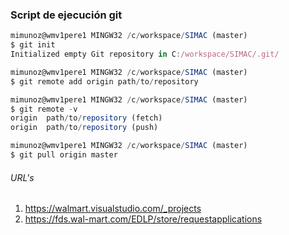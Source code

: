 ### Script de ejecución git

```javascript
mimunoz@wmv1pere1 MINGW32 /c/workspace/SIMAC (master)
$ git init
Initialized empty Git repository in C:/workspace/SIMAC/.git/

mimunoz@wmv1pere1 MINGW32 /c/workspace/SIMAC (master)
$ git remote add origin path/to/repository

mimunoz@wmv1pere1 MINGW32 /c/workspace/SIMAC (master)
$ git remote -v
origin  path/to/repository (fetch)
origin  path/to/repository (push)

mimunoz@wmv1pere1 MINGW32 /c/workspace/SIMAC (master)
$ git pull origin master
```


###### URL's

1. https://walmart.visualstudio.com/_projects
2. https://fds.wal-mart.com/EDLP/store/requestapplications
